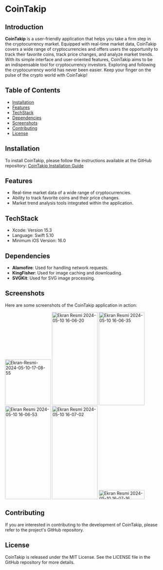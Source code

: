 # CoinTakip

## Introduction
**CoinTakip** is a user-friendly application that helps you take a firm step in the cryptocurrency market. Equipped with real-time market data, CoinTakip covers a wide range of cryptocurrencies and offers users the opportunity to track their favorite coins, track price changes, and analyze market trends. With its simple interface and user-oriented features, CoinTakip aims to be an indispensable tool for cryptocurrency investors. Exploring and following the cryptocurrency world has never been easier. Keep your finger on the pulse of the crypto world with CoinTakip!

## Table of Contents
- [Installation](#installation)
- [Features](#features)
- [TechStack](#techstack)
- [Dependencies](#dependencies)
- [Screenshots](#screenshots)
- [Contributing](#contributing)
- [License](#license)

## Installation
To install CoinTakip, please follow the instructions available at the GitHub repository:
[CoinTakip Installation Guide](https://github.com/yunusdvp/CoinApp/tree/main)

## Features
- Real-time market data of a wide range of cryptocurrencies.
- Ability to track favorite coins and their price changes.
- Market trend analysis tools integrated within the application.

## TechStack
- Xcode: Version 15.3
- Language: Swift 5.10
- Minimum iOS Version: 16.0

## Dependencies
- **Alamofire**: Used for handling network requests.
- **KingFisher**: Used for image caching and downloading.
- **SVGKit**: Used for SVG image processing.

## Screenshots
Here are some screenshots of the CoinTakip application in action:

<img src="https://i.ibb.co/S7DKDYt/Ekran-Resmi-2024-05-10-17-08-55.png" alt="Ekran-Resmi-2024-05-10-17-08-55" width="150" height="150">               <img src="https://i.ibb.co/cgBR0BK/Ekran-Resmi-2024-05-10-16-06-20.png" alt="Ekran Resmi 2024-05-10 16-06-20" width="150" height="305">                                           <img src="https://i.ibb.co/4fh4N5z/Ekran-Resmi-2024-05-10-16-06-35.png" alt="Ekran Resmi 2024-05-10 16-06-35" width="150" height="305">              
<img src="https://i.ibb.co/gWYyYJG/Ekran-Resmi-2024-05-10-16-06-53.png" alt="Ekran Resmi 2024-05-10 16-06-53" width="150" height="305">                                           <img src="https://i.ibb.co/nw3pWtd/Ekran-Resmi-2024-05-10-16-07-02.png" alt="Ekran Resmi 2024-05-10 16-07-02" width="150" height="305">                                           <img src="https://i.ibb.co/DfxMK3d/Ekran-Resmi-2024-05-10-16-07-16.png" alt="Ekran Resmi 2024-05-10 16-07-16" width="150" height="30">               










## Contributing
If you are interested in contributing to the development of CoinTakip, please refer to the project's GitHub repository.

## License
CoinTakip is released under the MIT License. See the LICENSE file in the GitHub repository for more details.
